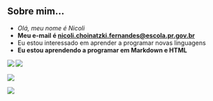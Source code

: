 ## Sobre mim...
- _Olá, meu nome é Nicoli_
- **Meu e-mail é nicoli.choinatzki.fernandes@escola.pr.gov.br**
- </i>Eu estou interessado em aprender a programar novas linguagens</i>
- <b>Eu estou aprendendo a programar em Markdown e HTML<b/>
  
![](https://img.shields.io/badge/Instagram-E4405F?style=for-the-badge&logo=instagram&logoColor=white)
![](https://img.shields.io/badge/YouTube-FF0000?style=for-the-badge&logo=youtube&logoColor=white)


[![](https://img.shields.io/badge/Spotify-1ED760?&style=for-the-badge&logo=spotify&logoColor=white)](http://spotify.com)
  
  [![](https://img.shields.io/badge/Instagram-E4405F?style=for-the-badge&logo=instagram&logoColor=white)](http://instagram.com)
